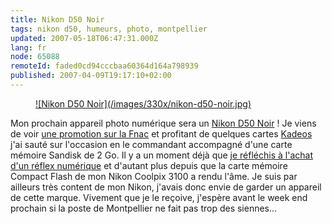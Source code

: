 ```yaml
---
title: Nikon D50 Noir
tags: nikon d50, humeurs, photo, montpellier
updated: 2007-05-18T06:47:31.000Z
lang: fr
node: 65088
remoteId: faded0cd94cccbaa60364d164a798939
published: 2007-04-09T19:17:10+02:00
---
```

 


<figure class="object-left"><a href="/images/nikon-d50-noir.jpg">![Nikon D50 Noir](/images/330x/nikon-d50-noir.jpg)
</a></figure>


Mon prochain appareil photo numérique sera un [Nikon D50 Noir](/images/nikon-d50-noir.jpg) ! Je viens de voir [une promotion sur la Fnac](http://www4.fnac.com/Shelf/Article.aspx?PRID=1682879) et profitant de quelques cartes [Kadeos](http://www.kadeos.fr/) j'ai sauté sur l'occasion en le commandant accompagné d'une carte mémoire Sandisk de 2 Go. Il y a un moment déjà que [je réfléchis à l'achat d'un réflex numérique](/post/le-debut-de-la-celebrite) et d'autant plus depuis que la carte mémoire Compact Flash de mon Nikon Coolpix 3100 a rendu l'âme. Je suis par ailleurs très content de mon Nikon, j'avais donc envie de garder un appareil de cette marque. Vivement que je le reçoive, j'espère avant le week end prochain si la poste de Montpellier ne fait pas trop des siennes...

